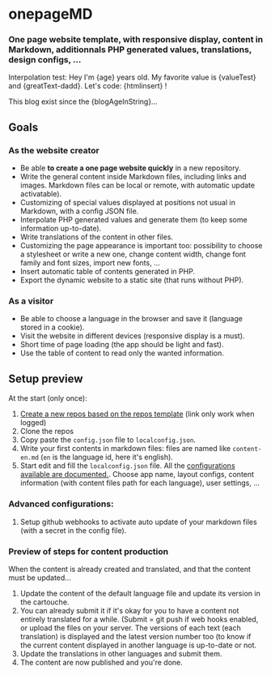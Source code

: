 # onepageMD
### One page website template, with responsive display, content in Markdown, additionnals PHP generated values, translations, design configs, ...
Interpolation test: Hey I'm {age} years old. My favorite value is {valueTest} and {greatText-dadd}. Let's code: {htmlinsert} !

This blog exist since the {blogAgeInString}...
## Goals
### As the website creator
- Be able **to create a one page website quickly** in a new repository.
- Write the general content inside Markdown files, including links and images. Markdown files can be local or remote, with automatic update activatable).
- Customizing of special values displayed at positions not usual in Markdown, with a config JSON file.
- Interpolate PHP generated values and generate them (to keep some information up-to-date).
- Write translations of the content in other files.
- Customizing the page appearance is important too: possibility to choose a stylesheet or write a new one, change content width, change font family and font sizes, import new fonts, ...
- Insert automatic table of contents generated in PHP.
- Export the dynamic website to a static site (that runs without PHP).

### As a visitor
- Be able to choose a language in the browser and save it (language stored in a cookie).
- Visit the website in different devices (responsive display is a must).
- Short time of page loading (the app should be light and fast).
- Use the table of content to read only the wanted information.

## Setup preview
At the start (only once):
1. [Create a new repos based on the repos template](https://github.com/KanFF/onepageMD/generate) (link only work when logged)
1. Clone the repos
1. Copy paste the `config.json` file to `localconfig.json`.
1. Write your first contents in markdown files: files are named like `content-en.md` (`en` is the language id, here it's english).
1. Start edit and fill the `localconfig.json` file. All the [configurations available are documented.](/CONFIGURATION.md). Choose app name, layout configs, content information (with content files path for each language), user settings, ...

### Advanced configurations:
1. Setup github webhooks to activate auto update of your markdown files (with a secret in the config file).

### Preview of steps for content production
When the content is already created and translated, and that the content must be updated...
1. Update the content of the default language file and update its version in the cartouche.
1. You can already submit it if it's okay for you to have a content not entirely translated for a while. (Submit = git push if web hooks enabled, or upload the files on your server. The versions of each text (each translation) is displayed and the latest version number too (to know if the current content displayed in another language is up-to-date or not.
1. Update the translations in other languages and submit them.
1. The content are now published and you're done.
